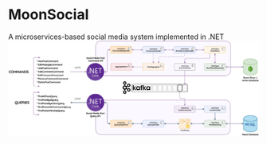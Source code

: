 # MoonSocial
A microservices-based social media system implemented in .NET
<br/>
<img src="Resources\ContentsForReadme\Architecture Overview.png"/>
